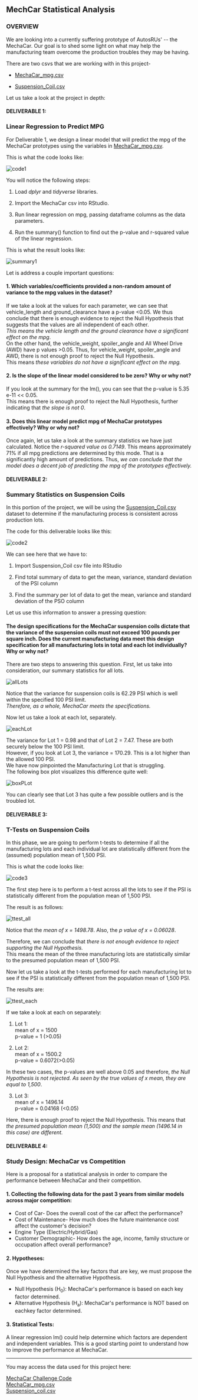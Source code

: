 ## MechCar Statistical Analysis

### OVERVIEW

We are looking into a currently suffering prototype of AutosRUs' -- the MechaCar. Our goal is to shed some light on what may help the manufacturing team overcome the production troubles they may be having.

There are two csvs that we are working with in this project-  

  * [MechaCar_mpg.csv](https://github.com/SoumyaAbraham/MechCar_Statistical_Analysis/blob/main/MechaCar_mpg.csv)  
  
  * [Suspension_Coil.csv](https://github.com/SoumyaAbraham/MechCar_Statistical_Analysis/blob/main/Suspension_Coil.csv)

Let us take a look at the project in depth:

#### DELIVERABLE 1:

### Linear Regression to Predict MPG

For Deliverable 1, we design a linear model that will predict the mpg of the MechaCar prototypes using the variables in [MechaCar_mpg.csv](https://github.com/SoumyaAbraham/MechCar_Statistical_Analysis/blob/main/MechaCar_mpg.csv). 

This is what the code looks like:

![code1](https://github.com/SoumyaAbraham/MechCar_Statistical_Analysis/blob/main/Screenshots/deliverable1_code.png)

You will notice the following steps:

1. Load *dplyr* and *tidyverse* libraries.

2. Import the MechaCar csv into RStudio.
	
3. Run linear regression on mpg, passing dataframe columns as the data parameters.  

4. Run the summary() function to find out the p-value and r-squared value of the linear regression. 

This is what the result looks like: 

![summary1](https://github.com/SoumyaAbraham/MechCar_Statistical_Analysis/blob/main/Screenshots/deliverable1_summary.png)  


Let is address a couple important questions:  

#### 1. Which variables/coefficients provided a non-random amount of variance to the mpg values in the dataset?  

If we take a look at the values for each parameter, we can see that vehicle_length and ground_clearance have a p-value <0.05.
We thus conclude that there is enough evidence to reject the Null Hypothesis that suggests that the values are all independent of each other.  
*This means the vehicle length and the ground clearance have a significant effect on the mpg*.  
On the other hand, the vehicle_weight, spoiler_angle and All Wheel Drive (AWD) have p values >0.05.
Thus, for vehicle_weight, spoiler_angle and AWD, there is not enough proof to reject the Null Hypothesis.  
This means *these variables do not have a significant effect on the mpg.* 

#### 2. Is the slope of the linear model considered to be zero? Why or why not?  

If you look at the summary for the lm(), you can see that the p-value is 5.35 e-11 << 0.05.  
This means there is enough proof to reject the Null Hypothesis, further indicating that *the slope is not 0*.  

#### 3. Does this linear model predict mpg of MechaCar prototypes effectively? Why or why not?  

Once again, let us take a look at the summary statistics we have just calculated. Notice the *r-squared value os 0.7149*.
This means approximately 71% if all mpg predictions are determined by this mode. That is a significantly high amount of predictions.
Thus, *we can conclude that the model does a decent job of predicting the mpg of the prototypes effectively.*

#### DELIVERABLE 2:

### Summary Statistics on Suspension Coils

In this portion of the project, we will be using the [Suspension_Coil.csv](https://github.com/SoumyaAbraham/MechCar_Statistical_Analysis/blob/main/Suspension_Coil.csv) dataset to determine if the manufacturing process is consistent across production lots. 

The code for this deliverable looks like this:

![code2](https://github.com/SoumyaAbraham/MechCar_Statistical_Analysis/blob/main/Screenshots/del2_codes.png)

We can see here that we have to:

1. Import Suspension_Coil csv file into RStudio

2. Find total summary of data to get the mean, variance, standard deviation of the PSI column

3. Find the summary per lot of data to get the mean, variance and standard deviation of the PSO column

Let us use this information to answer a pressing question:  

#### The design specifications for the MechaCar suspension coils dictate that the variance of the suspension coils must not exceed 100 pounds per square inch. Does the current manufacturing data meet this design specification for all manufacturing lots in total and each lot individually? Why or why not?

There are two steps to answering this question. 
First, let us take into consideration, our summary statistics for all lots.  

![allLots](https://github.com/SoumyaAbraham/MechCar_Statistical_Analysis/blob/main/Screenshots/deliverable2_summary.png)

Notice that the variance for suspension coils is 62.29 PSI which is well within the specified 100 PSI limit.  
*Therefore, as a whole, MechaCar meets the specifications.*

Now let us take a look at each lot, separately.  

![eachLot](https://github.com/SoumyaAbraham/MechCar_Statistical_Analysis/blob/main/Screenshots/deliverable2_LotSummary.png)

The variance for Lot 1 = 0.98 and that of Lot 2 = 7.47. These are both securely below the 100 PSI limit.  
However, if you look at Lot 3, the variance = 170.29. This is a lot higher than the allowed 100 PSI.  
We have now pinpointed the Manufacturing Lot that is struggling.   
The following box plot visualizes this difference quite well:

![boxPLot](https://github.com/SoumyaAbraham/MechCar_Statistical_Analysis/blob/main/Screenshots/plt2_each.png)

You can clearly see that Lot 3 has quite a few possible outliers and is the troubled lot. 

#### DELIVERABLE 3:

### T-Tests on Suspension Coils

In this phase, we are going to perform t-tests to determine if all the manufacturing lots and each individual lot are statistically different from the (assumed) population mean of 1,500 PSI.

This is what the code looks like: 

![code3](https://github.com/SoumyaAbraham/MechCar_Statistical_Analysis/blob/main/Screenshots/del3_codes.png)


The first step here is to perform a t-test across all the lots to see if the PSI is statistically different from the population mean of 1,500 PSI.

The result is as follows:

![ttest_all](https://github.com/SoumyaAbraham/MechCar_Statistical_Analysis/blob/main/Screenshots/deliverable3_ttest_all.png)

Notice that the *mean of x = 1498.78*.
Also, the *p value of x = 0.06028*.

Therefore, we can conclude that *there is not enough evidence to reject supporting the Null Hypothesis.*  
This means the mean of the three manufacturing lots are statistically similar to the presumed population mean of 1,500 PSI.

Now let us take a look at the t-tests performed for each manufacturing lot to see if the PSI is statistically different from the population mean of 1,500 PSI.  

The results are:  

![ttest_each](https://github.com/SoumyaAbraham/MechCar_Statistical_Analysis/blob/main/Screenshots/deliverable3_ttest_each.png)

If we take a look at each on separately:

1. Lot 1:  
mean of x = 1500  
p-value = 1 (>0.05)

2. Lot 2:  
mean of x = 1500.2    
p-value = 0.6072(>0.05)

In these two cases, the p-values are well above 0.05 and therefore, *the Null Hypothesis is not rejected. As seen by the true values of x mean, they are equal to 1,500*.

3. Lot 3:   
mean of x = 1496.14    
p-value = 0.04168 (<0.05)  

Here, there is enough proof to reject the Null Hypothesis. This means that *the presumed population mean (1,500) and the sample mean (1496.14 in this case) are different.*

#### DELIVERABLE 4:

### Study Design: MechaCar vs Competition

Here is a proposal for a statistical analysis in order to compare the performance between MechaCar and their competition.  

#### 1. Collecting the following data for the past 3 years from similar models across major competition:

* Cost of Car- Does the overall cost of the car affect the performance?
* Cost of Maintenance- How much does the future maintenance cost affect the customer's decision?
* Engine Type (Electric/Hybrid/Gas)
* Customer Demographic- How does the age, income, family structure or occupation affect overall performance?
	
#### 2. Hypotheses:  
Once we have determined the key factors that are key, we must propose the Null Hypothesis and the alternative Hypothesis.

* Null Hypothesis (H<sub>0</sub>): MechaCar's performance is based on each key factor determined.
* Alternative Hypothesis (H<sub>a</sub>): MechaCar's performance is NOT based on eachkey factor determined.

#### 3. Statistical Tests:

A linear regression lm() could help determine which factors are dependent and independent variables. 
This is a good starting point to understand how to improve the performance at MechaCar.

---

You may access the data used for this project here:  

[MechaCar Challenge Code](https://github.com/SoumyaAbraham/MechCar_Statistical_Analysis/blob/main/MechaCarChallenge.R)  
[MechaCar_mpg.csv](https://github.com/SoumyaAbraham/MechCar_Statistical_Analysis/blob/main/MechaCar_mpg.csv)  
[Suspension_coil.csv](https://github.com/SoumyaAbraham/MechCar_Statistical_Analysis/blob/main/Suspension_Coil.csv)
